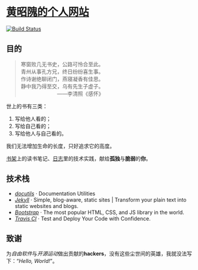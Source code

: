 # [黄昭隗的个人网站](https://www.brave1984.com/)

[![Build Status](https://travis-ci.com/brave1984/brave1984.github.io.svg?branch=master)](https://travis-ci.com/brave1984/brave1984.github.io)

## 目的

> 寒窗败几无书史，公路可怜合至此。  
青州从事孔方兄，终日纷纷喜生事。  
作诗谢绝聊闭门，燕寝凝香有佳思。  
静中我乃得至交，乌有先生子虚子。  
&emsp;&emsp;&emsp;&emsp;&emsp;&emsp;&emsp;——李清照《感怀》

世上的书有三类：

1. 写给他人看的；
2. 写给自己看的；
3. 写给他人与自己看的。

我们无法增加生命的长度，只好追求它的高度。

[书架](https://www.brave1984.com/bookshelf/)上的读书笔记、[日志](https://www.brave1984.com/bookshelf/archive/)里的技术实践，献给**孤独**与**脆弱**的**你**。
  
## 技术栈

- [*docutils*](http://docutils.sourceforge.net/ "Docutils") · Documentation Utilities
- [*Jekyll*](https://jekyllrb.com/ "Jekyll") · Simple, blog-aware, static sites | Transform your plain text into static websites and blogs.
- [*Bootstrap*](https://getbootstrap.com/ "Bootstrap") · The most popular HTML, CSS, and JS library in the world.
- [*Travis CI*](https://travis-ci.org/ "Travis CI") · Test and Deploy Your Code with Confidence.

## 致谢

为*自由软件*与*开源运动*做出贡献的**hackers**，没有这些尘世间的英雄，我就没法写下：“*Hello, World!*”。
